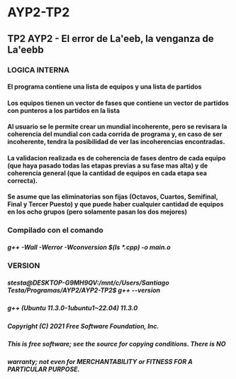 # AYP2-TP2
## TP2 AYP2 - El error de La'eeb, la venganza de La'eebb

### LOGICA INTERNA
#### El programa contiene una lista de equipos y una lista de partidos
#### Los equipos tienen un vector de fases que contiene un vector de partidos con punteros a los partidos en la lista
#### Al usuario se le permite crear un mundial incoherente, pero se revisara la coherencia del mundial con cada corrida de programa y, en caso de ser incoherente, tendra la posibilidad de ver las incoherencias encontradas.
#### La validacion realizada es de coherencia de fases dentro de cada equipo (que haya pasado todas las etapas previas a su fase mas alta) y de coherencia general (que la cantidad de equipos en cada etapa sea correcta). 
#### Se asume que las eliminatorias son fijas (Octavos, Cuartos, Semifinal, Final y Tercer Puesto) y que puede haber cualquier cantidad de equipos en los ocho grupos (pero solamente pasan los dos mejores)

### Compilado con el comando  
##### g++ -Wall -Werror -Wconversion $(ls *.cpp) -o main.o

### VERSION 
##### stesta@DESKTOP-G9MH9QV:/mnt/c/Users/Santiago Testa/Programas/AYP2/AYP2-TP2$ g++ --version
##### g++ (Ubuntu 11.3.0-1ubuntu1~22.04) 11.3.0
##### Copyright (C) 2021 Free Software Foundation, Inc.
##### This is free software; see the source for copying conditions.  There is NO
##### warranty; not even for MERCHANTABILITY or FITNESS FOR A PARTICULAR PURPOSE.
